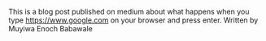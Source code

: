 This is a blog post published on medium about what happens when you type https://www.google.com on your browser and press enter. Written by Muyiwa Enoch Babawale
